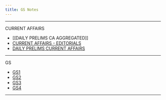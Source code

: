 ```yaml
---
title: GS Notes
---
```


---

CURRENT AFFAIRS

- [[DAILY PRELIMS CA AGGREGATED]]
- [CURRENT AFFAIRS - EDITORIALS](https://pranjalrai-iitd.github.io/ObsidianNotes.io/CURRENT-AFFAIRS/CURRENT-AFFAIRS---EDITORIALS/)
- [DAILY PRELIMS CURRENT AFFAIRS](https://pranjalrai-iitd.github.io/ObsidianNotes.io/CURRENT-AFFAIRS/DAILY-PRELIMS-CURRENT-AFFAIRS/)

---

GS

- [GS1](https://pranjalrai-iitd.github.io/ObsidianNotes.io/GS1/GS1-SYLLABUS)
- [GS2](https://pranjalrai-iitd.github.io/ObsidianNotes.io/GS2/GS2-SYLLABUS)
- [GS3](https://pranjalrai-iitd.github.io/ObsidianNotes.io/GS3/GS3-SYLLABUS)
- [GS4](https://pranjalrai-iitd.github.io/ObsidianNotes.io/GS4/GS4-SYLLABUS)

---
